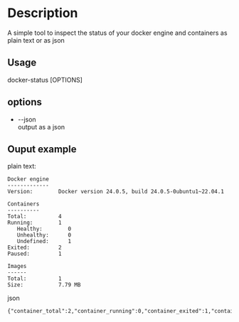 # Description
A simple tool to inspect the status of your docker engine and containers as plain text or as json

## Usage
docker-status [OPTIONS]

## options
- --json <br> output as a json

## Ouput example
plain text:
~~~
Docker engine
-------------
Version:        Docker version 24.0.5, build 24.0.5-0ubuntu1~22.04.1

Containers
----------
Total:          4
Running:        1
   Healthy:        0
   Unhealthy:      0
   Undefined:      1
Exited:         2
Paused:         1

Images
------
Total:          1
Size:           7.79 MB
~~~
json
~~~
{"container_total":2,"container_running":0,"container_exited":1,"container_paused":1,"container_health_healthy":0,"container_health_unhealthy":0,"container_health_undefined":2,"image_total":1,"image_size":7794716}
~~~

